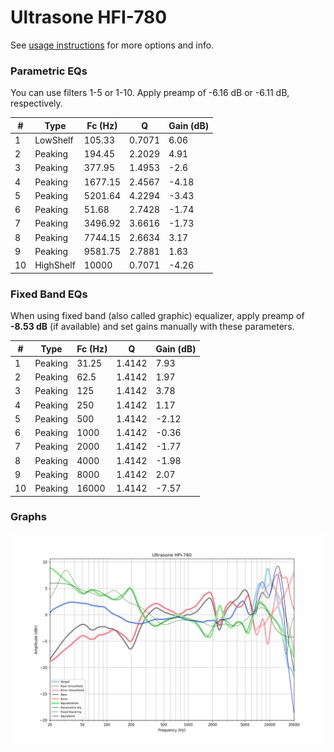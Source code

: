 # Ultrasone HFI-780
See [usage instructions](https://github.com/jaakkopasanen/AutoEq#usage) for more options and info.

### Parametric EQs
You can use filters 1-5 or 1-10. Apply preamp of -6.16 dB or -6.11 dB, respectively.

|   # | Type      |   Fc (Hz) |      Q |   Gain (dB) |
|-----|-----------|-----------|--------|-------------|
|   1 | LowShelf  |    105.33 | 0.7071 |        6.06 |
|   2 | Peaking   |    194.45 | 2.2029 |        4.91 |
|   3 | Peaking   |    377.95 | 1.4953 |       -2.6  |
|   4 | Peaking   |   1677.15 | 2.4567 |       -4.18 |
|   5 | Peaking   |   5201.64 | 4.2294 |       -3.43 |
|   6 | Peaking   |     51.68 | 2.7428 |       -1.74 |
|   7 | Peaking   |   3496.92 | 3.6616 |       -1.73 |
|   8 | Peaking   |   7744.15 | 2.6634 |        3.17 |
|   9 | Peaking   |   9581.75 | 2.7881 |        1.63 |
|  10 | HighShelf |  10000    | 0.7071 |       -4.26 |

### Fixed Band EQs
When using fixed band (also called graphic) equalizer, apply preamp of **-8.53 dB** (if available) and set gains manually with these parameters.

|   # | Type    |   Fc (Hz) |      Q |   Gain (dB) |
|-----|---------|-----------|--------|-------------|
|   1 | Peaking |     31.25 | 1.4142 |        7.93 |
|   2 | Peaking |     62.5  | 1.4142 |        1.97 |
|   3 | Peaking |    125    | 1.4142 |        3.78 |
|   4 | Peaking |    250    | 1.4142 |        1.17 |
|   5 | Peaking |    500    | 1.4142 |       -2.12 |
|   6 | Peaking |   1000    | 1.4142 |       -0.36 |
|   7 | Peaking |   2000    | 1.4142 |       -1.77 |
|   8 | Peaking |   4000    | 1.4142 |       -1.98 |
|   9 | Peaking |   8000    | 1.4142 |        2.07 |
|  10 | Peaking |  16000    | 1.4142 |       -7.57 |

### Graphs
![](./Ultrasone%20HFI-780.png)
